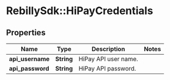 # RebillySdk::HiPayCredentials

## Properties
Name | Type | Description | Notes
------------ | ------------- | ------------- | -------------
**api_username** | **String** | HiPay API user name. | 
**api_password** | **String** | HiPay API password. | 

